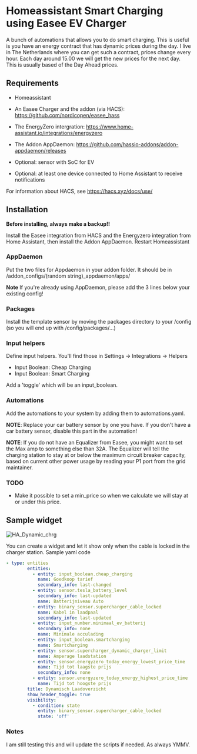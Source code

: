 # Homeassistant Smart Charging using Easee EV Charger

A bunch of automations that allows you to do smart charging. This is useful is you have an energy contract that has dynamic prices during the day. I live in The Netherlands where you can get such a contract, prices change every hour. Each day around 15.00 we will get the new prices for the next day. This is usually based of the Day Ahead prices.

## Requirements

* Homeassistant
* An Easee Charger and the addon (via HACS): https://github.com/nordicopen/easee_hass
* The EnergyZero intergration: https://www.home-assistant.io/integrations/energyzero
* The Addon AppDaemon: https://github.com/hassio-addons/addon-appdaemon/releases

* Optional: sensor with SoC for EV
* Optional: at least one device connected to Home Assistant to receive notifications

For information about HACS, see https://hacs.xyz/docs/use/

## Installation

**Before installing, always make a backup!!**

Install the Easee integration from HACS and the Energyzero integration from Home Assistant, then install the Addon AppDaemon. Restart Homeassistant

### AppDaemon

Put the two files for Appdaemon in your addon folder. It should be in /addon_configs/(random string)_appdaemon/apps/

**Note** If you're already using AppDaemon, please add the 3 lines below your existing config!

### Packages

Install the template sensor by moving the packages directory to your /config (so you will end up with /config/packages/...)

### Input helpers

Define input helpers. You'll find those in Settings -> Integrations -> Helpers

* Input Boolean: Cheap Charging
* Input Boolean: Smart Charging

Add a 'toggle' which will be an input_boolean.

### Automations

Add the automations to your system by adding them to automations.yaml.

**NOTE**: Replace your car battery sensor by one you have. If you don't have a car battery sensor, disable this part in the automation!

**NOTE**: If you do not have an Equalizer from Easee, you might want to set the Max amp to something else than 32A. The Equalizer will tell the charging station to stay at or below the maximum circuit breaker capacity, based on current other power usage by reading your P1 port from the grid maintainer. 

### TODO

* Make it possible to set a min_price so when we calculate we will stay at or under this price.

## Sample widget

![HA_Dynamic_chrg](https://github.com/user-attachments/assets/89e2377f-a555-4bf0-9a7f-62300869adef)

You can create a widget and let it show only when the cable is locked in the charger station. Sample yaml code

```yaml
- type: entities
        entities:
          - entity: input_boolean.cheap_charging
            name: Goedkoop tarief
            secondary_info: last-changed
          - entity: sensor.tesla_battery_level
            secondary_info: last-updated
            name: Batterijniveau Auto
          - entity: binary_sensor.supercharger_cable_locked
            name: Kabel in laadpaal
            secondary_info: last-updated
          - entity: input_number.minimaal_ev_batterij
            secondary_info: none
            name: Minimale acculading
          - entity: input_boolean.smartcharging
            name: Smartcharging
          - entity: sensor.supercharger_dynamic_charger_limit
            name: Amperage laadstation
          - entity: sensor.energyzero_today_energy_lowest_price_time
            name: Tijd tot laagste prijs
            secondary_info: none
          - entity: sensor.energyzero_today_energy_highest_price_time
            name: Tijd tot hoogste prijs
        title: Dynamisch Laadoverzicht
        show_header_toggle: true
        visibility:
          - condition: state
            entity: binary_sensor.supercharger_cable_locked
            state: 'off'
````

### Notes

I am still testing this and will update the scripts if needed. As always YMMV.




